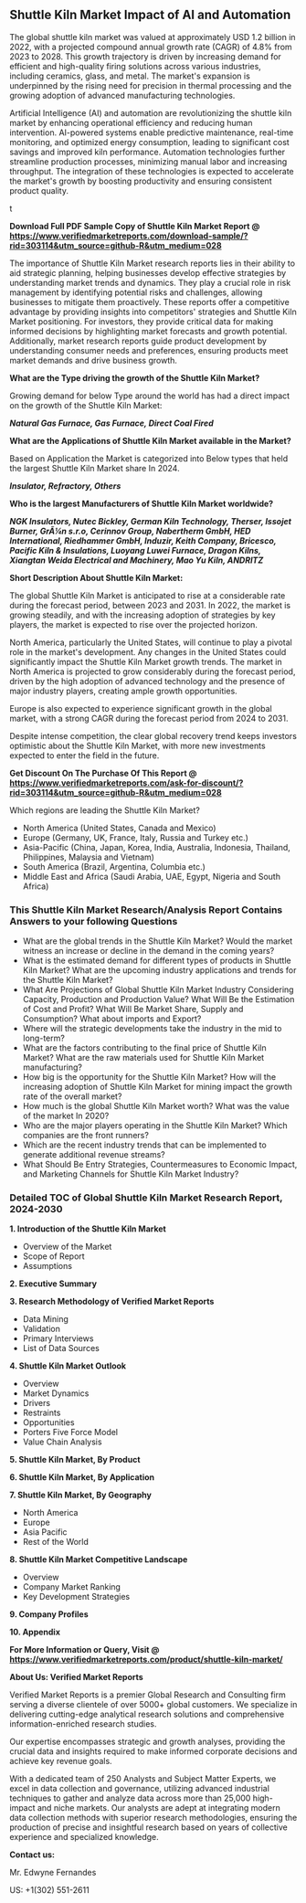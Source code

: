 <h2>Shuttle Kiln Market Impact of AI and Automation</h2><p>The global shuttle kiln market was valued at approximately USD 1.2 billion in 2022, with a projected compound annual growth rate (CAGR) of 4.8% from 2023 to 2028. This growth trajectory is driven by increasing demand for efficient and high-quality firing solutions across various industries, including ceramics, glass, and metal. The market's expansion is underpinned by the rising need for precision in thermal processing and the growing adoption of advanced manufacturing technologies.</p><p>Artificial Intelligence (AI) and automation are revolutionizing the shuttle kiln market by enhancing operational efficiency and reducing human intervention. AI-powered systems enable predictive maintenance, real-time monitoring, and optimized energy consumption, leading to significant cost savings and improved kiln performance. Automation technologies further streamline production processes, minimizing manual labor and increasing throughput. The integration of these technologies is expected to accelerate the market's growth by boosting productivity and ensuring consistent product quality.</p>t</p><p id="" class=""><strong>Download Full PDF Sample Copy of Shuttle Kiln Market Report @ <a href="https://www.verifiedmarketreports.com/download-sample/?rid=303114&utm_source=github-R&utm_medium=028" target="_blank">https://www.verifiedmarketreports.com/download-sample/?rid=303114&utm_source=github-R&utm_medium=028</a></strong></p><p>The importance of&nbsp;Shuttle Kiln Market research reports lies in their ability to aid strategic planning, helping businesses develop effective strategies by understanding market trends and dynamics. They play a crucial role in risk management by identifying potential risks and challenges, allowing businesses to mitigate them proactively. These reports offer a competitive advantage by providing insights into competitors' strategies and Shuttle Kiln Market positioning. For investors, they provide critical data for making informed decisions by highlighting market forecasts and growth potential. Additionally, market research reports guide product development by understanding consumer needs and preferences, ensuring products meet market demands and drive business growth.</p><p><strong>What are the&nbsp;Type driving the growth of the Shuttle Kiln Market?</strong></p><p id="" class="">Growing demand for below Type around the world has had a direct impact on the growth of the Shuttle Kiln Market:</p><em><strong>Natural Gas Furnace, Gas Furnace, Direct Coal Fired</strong></em></p><strong>What are the&nbsp;Applications&nbsp;of Shuttle Kiln Market available in the Market?</strong></p><p id="" class="">Based on Application the Market is categorized into Below types that held the largest Shuttle Kiln Market share In 2024.</p><em><strong>Insulator, Refractory, Others</strong></em></p><strong>Who is the largest Manufacturers of Shuttle Kiln Market worldwide?</strong></p><p><em><strong>NGK Insulators, Nutec Bickley, German Kiln Technology, Therser, Issojet Burner, GrÃ¼n s.r.o, Cerinnov Group, Nabertherm GmbH, HED International, Riedhammer GmbH, Induzir, Keith Company, Bricesco, Pacific Kiln & Insulations, Luoyang Luwei Furnace, Dragon Kilns, Xiangtan Weida Electrical and Machinery, Mao Yu Kiln, ANDRITZ</strong></em></p><p id="" class=""><strong>Short Description About Shuttle Kiln Market:</strong></p><p>The global Shuttle Kiln Market is anticipated to rise at a considerable rate during the forecast period, between 2023 and 2031. In 2022, the market is growing steadily, and with the increasing adoption of strategies by key players, the market is expected to rise over the projected horizon.</p><p>North America, particularly the United States, will continue to play a pivotal role in the market's development. Any changes in the United States could significantly impact the Shuttle Kiln Market growth trends. The market in North America is projected to grow considerably during the forecast period, driven by the high adoption of advanced technology and the presence of major industry players, creating ample growth opportunities.</p><p>Europe is also expected to experience significant growth in the global market, with a strong CAGR during the forecast period from 2024 to 2031.</p><p>Despite intense competition, the clear global recovery trend keeps investors optimistic about the Shuttle Kiln Market, with more new investments expected to enter the field in the future.</p><p id="" class=""><strong>Get Discount On The Purchase Of This Report @ <a href="https://www.verifiedmarketreports.com/ask-for-discount/?rid=303114&utm_source=github-R&utm_medium=028" target="_blank">https://www.verifiedmarketreports.com/ask-for-discount/?rid=303114&utm_source=github-R&utm_medium=028</a></strong></p>Which regions are leading the Shuttle Kiln Market?</p><ul><li>North America (United States, Canada and Mexico)</li><li>Europe (Germany, UK, France, Italy, Russia and Turkey etc.)</li><li>Asia-Pacific (China, Japan, Korea, India, Australia, Indonesia, Thailand, Philippines, Malaysia and Vietnam)</li><li>South America (Brazil, Argentina, Columbia etc.)</li><li>Middle East and Africa (Saudi Arabia, UAE, Egypt, Nigeria and South Africa)</li></ul><h3 id="" class="">This Shuttle Kiln Market Research/Analysis Report Contains Answers to your following Questions</h3><ul><li>What are the global trends in the Shuttle Kiln Market? Would the market witness an increase or decline in the demand in the coming years?</li><li>What is the estimated demand for different types of products in Shuttle Kiln Market? What are the upcoming industry applications and trends for the Shuttle Kiln Market?</li><li>What Are Projections of Global Shuttle Kiln Market Industry Considering Capacity, Production and Production Value? What Will Be the Estimation of Cost and Profit? What Will Be Market Share, Supply and Consumption? What about imports and Export?</li><li>Where will the strategic developments take the industry in the mid to long-term?</li><li>What are the factors contributing to the final price of Shuttle Kiln Market? What are the raw materials used for Shuttle Kiln Market manufacturing?</li><li>How big is the opportunity for the Shuttle Kiln Market? How will the increasing adoption of Shuttle Kiln Market for mining impact the growth rate of the overall market?</li><li>How much is the global Shuttle Kiln Market worth? What was the value of the market In 2020?</li><li>Who are the major players operating in the Shuttle Kiln Market? Which companies are the front runners?</li><li>Which are the recent industry trends that can be implemented to generate additional revenue streams?</li><li>What Should Be Entry Strategies, Countermeasures to Economic Impact, and Marketing Channels for Shuttle Kiln Market Industry?</li></ul><h3 id="" class="">Detailed TOC of Global Shuttle Kiln Market Research Report, 2024-2030</h3><p id="" class=""><strong>1. Introduction of the Shuttle Kiln Market</strong></p><ul><li>Overview of the Market</li><li>Scope of Report</li><li>Assumptions</li></ul><p id="" class=""><strong>2. Executive Summary</strong></p><p id="" class=""><strong>3. Research Methodology of Verified Market Reports</strong></p><ul><li>Data Mining</li><li>Validation</li><li>Primary Interviews</li><li>List of Data Sources</li></ul><p id="" class=""><strong>4. Shuttle Kiln Market Outlook</strong></p><ul><li>Overview</li><li>Market Dynamics</li><li>Drivers</li><li>Restraints</li><li>Opportunities</li><li>Porters Five Force Model</li><li>Value Chain Analysis</li></ul><p id="" class=""><strong>5. Shuttle Kiln Market, By Product</strong></p><p id="" class=""><strong>6. Shuttle Kiln Market, By Application</strong></p><p id="" class=""><strong>7. Shuttle Kiln Market, By Geography</strong></p><ul><li>North America</li><li>Europe</li><li>Asia Pacific</li><li>Rest of the World</li></ul><p id="" class=""><strong>8. Shuttle Kiln Market Competitive Landscape</strong></p><ul><li>Overview</li><li>Company Market Ranking</li><li>Key Development Strategies</li></ul><p id="" class=""><strong>9. Company Profiles</strong></p><p id="" class=""><strong>10. Appendix</strong></p><p id="" class=""><strong>For More Information or Query, Visit @ <a href="https://www.verifiedmarketreports.com/product/shuttle-kiln-market/" target="_blank">https://www.verifiedmarketreports.com/product/shuttle-kiln-market/</a></strong></p><p id="" class=""><strong>About Us: Verified Market Reports</strong></p><p id="" class="">Verified Market Reports is a premier Global Research and Consulting firm serving a diverse clientele of over 5000+ global customers. We specialize in delivering cutting-edge analytical research solutions and comprehensive information-enriched research studies.</p><p id="" class="">Our expertise encompasses strategic and growth analyses, providing the crucial data and insights required to make informed corporate decisions and achieve key revenue goals.</p><p id="" class="">With a dedicated team of 250 Analysts and Subject Matter Experts, we excel in data collection and governance, utilizing advanced industrial techniques to gather and analyze data across more than 25,000 high-impact and niche markets. Our analysts are adept at integrating modern data collection methods with superior research methodologies, ensuring the production of precise and insightful research based on years of collective experience and specialized knowledge.</p><p id="" class=""><strong>Contact us:</strong></p><p id="" class="">Mr. Edwyne Fernandes</p><p id="" class="">US: +1(302) 551-2611</p>